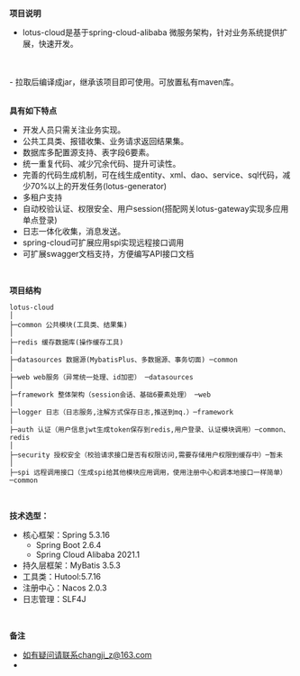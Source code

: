 **项目说明** 
- lotus-cloud是基于spring-cloud-alibaba 微服务架构，针对业务系统提供扩展，快速开发。
<br>
<br> 
- 拉取后编译成jar，继承该项目即可使用。可放置私有maven库。
<br> 
<br>

 

**具有如下特点** 

- 开发人员只需关注业务实现。
- 公共工具类、报错收集、业务请求返回结果集。
- 数据库多配置源支持、表字段6要素。
- 统一重复代码、减少冗余代码、提升可读性。
- 完善的代码生成机制，可在线生成entity、xml、dao、service、sql代码，减少70%以上的开发任务(lotus-generator)
- 多租户支持
- 自动校验认证、权限安全、用户session(搭配网关lotus-gateway实现多应用单点登录)
- 日志一体化收集，消息发送。
- spring-cloud可扩展应用spi实现远程接口调用
- 可扩展swagger文档支持，方便编写API接口文档
<br> 

**项目结构** 
```
lotus-cloud
│
├─common 公共模块(工具类、结果集)
│ 
├─redis 缓存数据库(操作缓存工具)
│ 
├─datasources 数据源(MybatisPlus、多数据源、事务切面) ─common
│ 
├─web web服务（异常统一处理、id加密） ─datasources
│ 
├─framework 整体架构（session会话、基础6要素处理） ─web
│
├─logger 日志（日志服务,注解方式保存日志,推送到mq.）─framework
│
├─auth 认证（用户信息jwt生成token保存到redis,用户登录、认证模块调用）─common、redis
│  
├─security 授权安全（校验请求接口是否有权限访问,需要存储用户权限到缓存中）─暂未
│  
├─spi 远程调用接口（生成spi给其他模块应用调用，使用注册中心和调本地接口一样简单）─common

```
<br> 



**技术选型：**
- 核心框架：Spring 5.3.16 
  - Spring Boot 2.6.4 
  - Spring Cloud Alibaba 2021.1
- 持久层框架：MyBatis 3.5.3
- 工具类：Hutool:5.7.16
- 注册中心：Nacos 2.0.3
- 日志管理：SLF4J 
<br> 


 **备注**
- 如有疑问请联系changji_z@163.com
- 

<br> 


